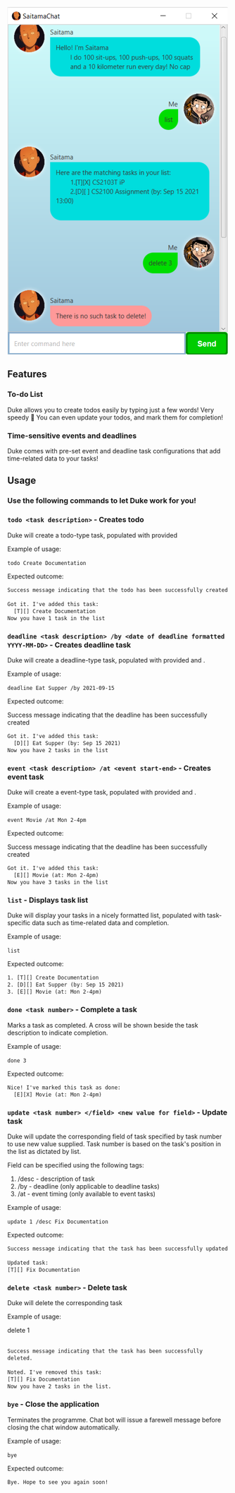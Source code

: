 ![Image of UI](Ui.png)

## Features

### To-do List

Duke allows you to create todos easily by typing just a few words! Very speedy 🏁
You can even update your todos, and mark them for completion!

### Time-sensitive events and deadlines

Duke comes with pre-set event and deadline task configurations that add time-related data to your tasks!

## Usage

### Use the following commands to let Duke work for you!

### `todo <task description>` - Creates todo

Duke will create a todo-type task, populated with provided <task description>

Example of usage:

`todo Create Documentation`

Expected outcome:

```
Success message indicating that the todo has been successfully created

Got it. I've added this task:
  [T][] Create Documentation
Now you have 1 task in the list
```

### `deadline <task description> /by <date of deadline formatted YYYY-MM-DD>` - Creates deadline task

Duke will create a deadline-type task, populated with provided <task description> and <date of deadline>.

Example of usage:

`deadline Eat Supper /by 2021-09-15`

Expected outcome:

Success message indicating that the deadline has been successfully created

```
Got it. I've added this task:
  [D][] Eat Supper (by: Sep 15 2021)
Now you have 2 tasks in the list
```
### `event <task description> /at <event start-end>` - Creates event task

Duke will create a event-type task, populated with provided <task description> and <event start-end>.

Example of usage:

`event Movie /at Mon 2-4pm`

Expected outcome:

Success message indicating that the deadline has been successfully created
```
Got it. I've added this task:
  [E][] Movie (at: Mon 2-4pm)
Now you have 3 tasks in the list
```

### `list` - Displays task list

Duke will display your tasks in a nicely formatted list, populated with task-specific data such as time-related data
and completion.

Example of usage:

`list`

Expected outcome:
```
1. [T][] Create Documentation
2. [D][] Eat Supper (by: Sep 15 2021)
3. [E][] Movie (at: Mon 2-4pm)
```

### `done <task number>` - Complete a task

Marks a task as completed. A cross will be shown beside the task description to indicate completion.

Example of usage:

`done 3`

Expected outcome:

```
Nice! I've marked this task as done:
  [E][X] Movie (at: Mon 2-4pm)
```

### `update <task number> </field> <new value for field>` - Update task

Duke will update the corresponding field of task specified by task number to use new value supplied.
Task number is based on the task's position in the list as dictated by list.

Field can be specified using the following tags:
1. /desc - description of task
2. /by - deadline (only applicable to deadline tasks)
3. /at - event timing (only available to event tasks)

Example of usage:

`update 1 /desc Fix Documentation`

Expected outcome:
```
Success message indicating that the task has been successfully updated

Updated task:
[T][] Fix Documentation
```

### `delete <task number>` - Delete task

Duke will delete the corresponding task

Example of usage:

delete 1

```Expected outcome:

Success message indicating that the task has been successfully deleted.

Noted. I've removed this task:
[T][] Fix Documentation
Now you have 2 tasks in the list.
```

### `bye` - Close the application

Terminates the programme. Chat bot will issue a farewell message before closing the chat window automatically.

Example of usage:

`bye`

Expected outcome:

```
Bye. Hope to see you again soon!
```